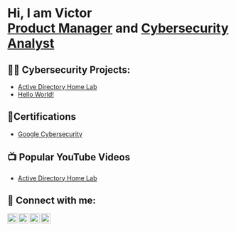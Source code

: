 <h1>Hi, I am Victor <br/><a href="https://github.com/Veektor1">Product Manager</a> and <a href="https://www.linkedin.com/in/veektor/">Cybersecurity Analyst</a>

<h2>👨‍💻 Cybersecurity Projects:</h2>


- [Active Directory Home Lab](https://github.com/j/Algorithms-Practice)
- [Hello World!](https://github.com/joshm/Algorithms-Practice)
<h2>📄Certifications</h2>

- [Google Cybersecurity](https://www.youtube.com/watch?v=a83ASGn_V_s)
  
<h2>📺 Popular YouTube Videos</h2>

- [Active Directory Home Lab](https://www.youtube.com/watch?v=a83ASGn_V_s)


<h2> 🤳 Connect with me:</h2>

[<img align="left" alt="JoshMadakor | YouTube" width="22px" src="https://cdn.jsdelivr.net/npm/simple-icons@v3/icons/youtube.svg" />][youtube]
[<img align="left" alt="JoshMadakor | Twitter" width="22px" src="https://cdn.jsdelivr.net/npm/simple-icons@v3/icons/twitter.svg" />][twitter]
[<img align="left" alt="JoshMadakor | LinkedIn" width="22px" src="https://cdn.jsdelivr.net/npm/simple-icons@v3/icons/linkedin.svg" />][linkedin]
[<img align="left" alt="JoshMadakor | Instagram" width="22px" src="https://cdn.jsdelivr.net/npm/simple-icons@v3/icons/instagram.svg" />][instagram]

[twitter]: https://twitter.com/ekerevic
[youtube]:https://www.youtube.com/@victorekere8023
[instagram]: https://instagram.com/ekerevictor?igshid=OGQ5ZDc2ODk2ZA==
[linkedin]: https://linkedin.com/in/veektor

<!--

Here are some ideas to get you started:

- 🔭 I’m currently working on ...
- 🌱 I’m currently learning ...
- 👯 I’m looking to collaborate on ...
- 🤔 I’m looking for help with...
- 💬 Ask me about ...
- 📫 How to reach me: ...
- 😄 Pronouns: ...
- ⚡ Fun fact: ...
-->
